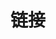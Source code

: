 ---
title: 链接
published: true
authors:
  - id: taoshu
    name: 涛叔
    mail:
    avatar:
group:
  - id: friends
  - id: guru
links:
  - name: 涛叔
    author: taoshu
    url: 'https://taoshu.in'
    feed: 'https://taoshu.in/feed/'
    corver: ''
    thumb: ''
    icon: ''
  - name: 挨踢路
    url: 'https://itlu.net'
  - name: KAIX.IN
    url: 'https://kaix.in'
  - name: 土木坛子
    url: 'https://tumutanzi.com'
  - name: 拾月
    url: 'https://www.skyue.com'
  - name: Jiajun的技术笔记
    url: 'https://jiajunhuang.com'
  - name: 频率
    url: 'https://pinlyu.com/'
menu:
  footer: true
---
